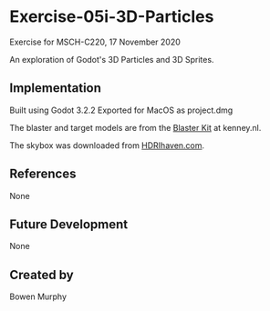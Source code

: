 # Exercise-05i-3D-Particles
Exercise for MSCH-C220, 17 November 2020

An exploration of Godot's 3D Particles and 3D Sprites.

## Implementation
Built using Godot 3.2.2
Exported for MacOS as project.dmg

The blaster and target models are from the [Blaster Kit](https://kenney.nl/assets/blaster-kit) at kenney.nl.

The skybox was downloaded from [HDRIhaven.com](https://hdrihaven.com/hdri/?c=indoor&h=empty_warehouse_01).

## References
None

## Future Development
None

## Created by 
Bowen Murphy
